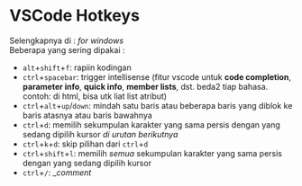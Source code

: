# VSCode Hotkeys

Selengkapnya di : *for windows*
<br>Beberapa yang sering dipakai :
- `alt`+`shift`+`f`: rapiin kodingan
- `ctrl`+`spacebar`: trigger intellisense (fitur vscode untuk __code completion__, __parameter info__, __quick info__, __member lists__, dst. beda2 tiap bahasa. contoh: di html, bisa utk liat list atribut)
- `ctrl`+`alt`+`up`/`down`: mindah satu baris atau beberapa baris yang diblok ke baris atasnya atau baris bawahnya
- `ctrl`+`d`: memilih sekumpulan karakter yang sama persis dengan yang sedang dipilih kursor *di urutan berikutnya*
- `ctrl`+`k`+`d`: skip pilihan dari `ctrl`+`d`
- `ctrl`+`shift`+`l`: memilih *semua* sekumpulan karakter yang sama persis dengan yang sedang dipilih kursor
- `ctrl`+`/`: __comment_
